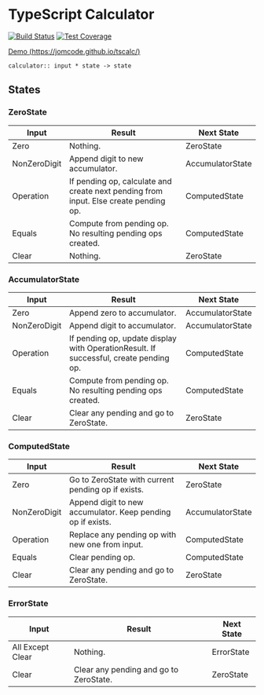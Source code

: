 # TypeScript Calculator

[![Build Status](https://travis-ci.org/jomcode/tscalc.svg?branch=master)](https://travis-ci.org/jomcode/tscalc)
[![Test Coverage](https://codeclimate.com/github/jomcode/tscalc/badges/coverage.svg)](https://codeclimate.com/github/jomcode/tscalc/coverage)

[Demo (https://jomcode.github.io/tscalc/)](https://jomcode.github.io/tscalc/)

`calculator:: input * state -> state`

## States

### ZeroState
| Input | Result | Next State |
| --- | --- | --- |
| Zero | Nothing. | ZeroState |
| NonZeroDigit | Append digit to new accumulator. | AccumulatorState |
| Operation | If pending op, calculate and create next pending from input. Else create pending op. | ComputedState |
| Equals | Compute from pending op. No resulting pending ops created. | ComputedState |
| Clear | Nothing. | ZeroState |

### AccumulatorState
| Input | Result | Next State |
| --- | --- | --- |
| Zero | Append zero to accumulator. | AccumulatorState |
| NonZeroDigit | Append digit to accumulator. | AccumulatorState |
| Operation | If pending op, update display with OperationResult. If successful, create pending op. | ComputedState |
| Equals | Compute from pending op. No resulting pending ops created. | ComputedState |
| Clear | Clear any pending and go to ZeroState. | ZeroState |

### ComputedState
| Input | Result | Next State |
| --- | --- | --- |
| Zero | Go to ZeroState with current pending op if exists. | ZeroState |
| NonZeroDigit | Append digit to new accumulator. Keep pending op if exists. | AccumulatorState |
| Operation | Replace any pending op with new one from input. | ComputedState |
| Equals | Clear pending op. | ComputedState |
| Clear | Clear any pending and go to ZeroState. | ZeroState |

### ErrorState
| Input | Result | Next State |
| --- | --- | --- |
| All Except Clear | Nothing. | ErrorState |
| Clear | Clear any pending and go to ZeroState. | ZeroState |
